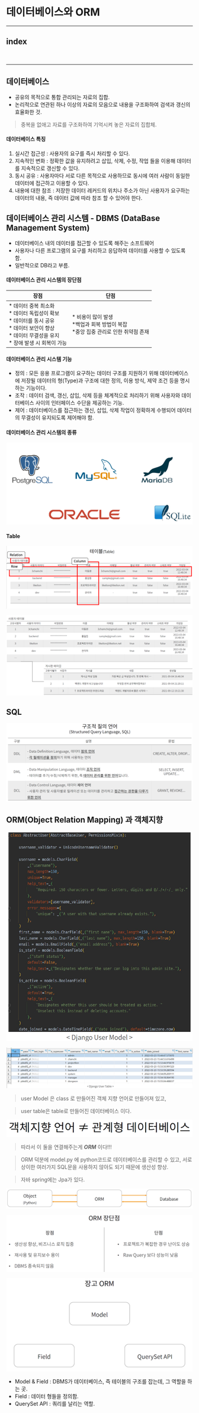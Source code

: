 # 데이터베이스와 ORM
---

## index



<br>


---

## 데이터베이스
* 공유의 목적으로 통합 관리되는 자료의 집합.
* 논리적으로 연관된 하나 이상의 자료의 모음으로 내용을 구조화하여 검색과 갱신의 효율화한 것.

> 중복을 없애고 자료를 구조화하여 기억시켜 놓은 자료의 집합체.

#### 데이터베이스 특징
1. 실시간 접근성 : 사용자의 요구를 즉시 처리할 수 있다.
2. 지속적인 변화 : 정확한 값을 유지하려고 삽입, 삭제, 수정, 작업 들을 이용해 데이터를 지속적으로 갱신할 수 있다.
3. 동시 공유 :  사용자마다 서로 다른 목적으로 사용하므로 동시에 여러 사람이 동일한 데이터에 접근하고 이용할 수 있다.
4. 내용에 대한 참조 : 저장한 데이터 레커드의 위치나 주소가 아닌 사용자가 요구하는 데이터의 내용, 즉 데이터 값에 따라 참조 할 수 있어야 한다.


## 데이터베이스 관리 시스템 -  DBMS (DataBase Management System)
* 데이터베이스 내의 데이터를 접근할 수 있도록 해주는 소프트웨어
* 사용자나 다른 프로그램의 요구를 처리하고 응답하여 데이터를 사용할 수 있도록 함.
* 일반적으로 DB라고 부름.
  

#### 데이터베이스 관리 시스템의 장단점
| 장점 | 단점 |
|-|-|
|* 데이터 중복 최소화 <br> * 데이터 독립성이 확보 <br> * 데이터를 동시 공유 <br> * 데이터 보안이 향상 <br> * 데이터 무결성을 유지 <br> * 장애 발생 시 회복이 가능 | * 비용이 많이 발생 <br> *백업과 회복 방법이 복잡 <br> *중앙 집중 관리로 인한 취약점 존재

#### 데이터베이스 관리 시스템 기능
* 정의 : 모든 응용 프로그램이 요구하는 데이터 구조를 지원하기 위해 데이터베이스에 저장될 데이터의 형(Type)과 구조에 대한 정의, 이용 방식, 제약 조건 등을 명시하는 기능이다.
* 조작 : 데이터 검색, 갱신, 삽입, 삭제 등을 체계적으로 처리하기 위해 사용자와 데이터베이스 사이의 인터페이스 수단을 제공하는 기능.
* 제어 : 데이터베이스를 접근하는 갱신, 삽입, 삭제 작업이 정확하게 수행되어 데이터의 무결성이 유지되도록 제어해야 함.


#### 데이터베이스 관리 시스템의 종류
![DBMS](/Image/Django/DBMS.PNG)


#### Table

![table](/Image/Django/table.PNG)

![table2](/Image/Django/table2.PNG)



## SQL

![sql](/Image/Django/sql.PNG)



## ORM(Object Relation Mapping) 과 객체지향

![user_model](/Image/Django/user_model.PNG)

![user_table](/Image/Django/user_table.PNG)

> user Model 은 class 로 만들어진 객체 지향 언어로 만들어져 있고,

> user table은 table로 만들어진 데이터베이스 이다.

![diff](/Image/Django/diff.PNG)

> 따라서 이 둘을 연결해주는게 ***ORM*** 이다!!!

> ORM 덕분에 model.py 에 python코드로 데이터베이스를 관리할 수 있고,
> 서로 상이한 여러가지 SQL문을 사용하지 않아도 되기 때문에 생산성 향상.

> 자바 spring에는 Jpa가 있다.

![orm](/Image/Django/orm.PNG)

![orm2](/Image/Django/orm2.PNG)

![orm3](/Image/Django/orm3.PNG)

* Model & Field : DBMS가 데이터베이스, 즉 테이블의 구조를 잡는데, 그 역할을 하는 곳.
* Field : 데이터 형들을 정의함. 
* QuerySet API : 쿼리를 날리는 역할.